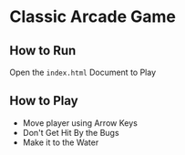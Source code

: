 Classic Arcade Game
===============================

## How to Run
Open the `index.html` Document to Play

## How to Play
- Move player using Arrow Keys
- Don't Get Hit By the Bugs
- Make it to the Water
